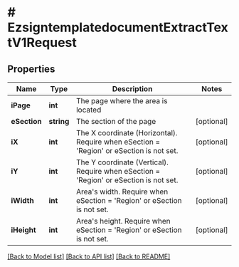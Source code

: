 # # EzsigntemplatedocumentExtractTextV1Request

## Properties

Name | Type | Description | Notes
------------ | ------------- | ------------- | -------------
**iPage** | **int** | The page where the area is located |
**eSection** | **string** | The section of the page | [optional]
**iX** | **int** | The X coordinate (Horizontal). Require when eSection &#x3D; &#39;Region&#39; or eSection is not set. | [optional]
**iY** | **int** | The Y coordinate (Vertical). Require when eSection &#x3D; &#39;Region&#39; or eSection is not set. | [optional]
**iWidth** | **int** | Area&#39;s width. Require when eSection &#x3D; &#39;Region&#39; or eSection is not set. | [optional]
**iHeight** | **int** | Area&#39;s height. Require when eSection &#x3D; &#39;Region&#39; or eSection is not set. | [optional]

[[Back to Model list]](../../README.md#models) [[Back to API list]](../../README.md#endpoints) [[Back to README]](../../README.md)
